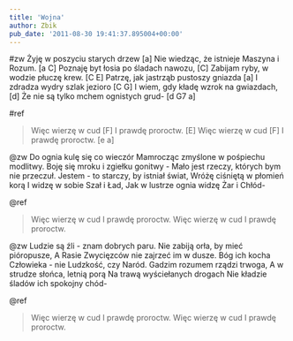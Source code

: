 ```yaml
---
title: 'Wojna'
author: Zbik
pub_date: '2011-08-30 19:41:37.895004+00:00'
---
```


#zw
Żyję w poszyciu starych drzew [a]
Nie wiedząc, że istnieje Maszyna i Rozum. [a C]
Poznaję byt łosia po śladach nawozu, [C]
Zabijam ryby, w wodzie płuczę krew. [C E]
Patrzę, jak jastrząb pustoszy gniazda [a]
I zdradza wydry szlak jezioro [C G]
I wiem, gdy kładę wzrok na gwiazdach, [d]
Że nie są tylko mchem ognistych grud- [d G7 a]

#ref
>Więc wierzę w cud [F]
>I prawdę proroctw. [E]
>Więc wierzę w cud [F]
>I prawdę proroctw. [e a]

@zw
Do ognia kulę się co wieczór
Mamrocząc zmyślone w pośpiechu modlitwy.
Boję się mroku i zgiełku gonitwy -
Mało jest rzeczy, których bym nie przeczuł.
Jestem - to starczy, by istniał świat,
Wróżę ciśniętą w płomień korą
I widzę w sobie Szał i Ład,
Jak w lustrze ognia widzę Żar i Chłód-

@ref
>Więc wierzę w cud
>I prawdę proroctw.
>Więc wierzę w cud
>I prawdę proroctw.

@zw
Ludzie są źli - znam dobrych paru.
Nie zabiją orła, by mieć pióropusze,
A Rasie Zwycięzców nie zajrzeć im w dusze.
Bóg ich kocha Człowieka - nie Ludzkość, czy Naród.
Gadzim rozumem rządzi trwoga,
A w strudze słońca, letnią porą
Na trawą wyściełanych drogach
Nie kładzie śladów ich spokojny chód-

@ref
>Więc wierzę w cud
>I prawdę proroctw.
>Więc wierzę w cud
>I prawdę proroctw.